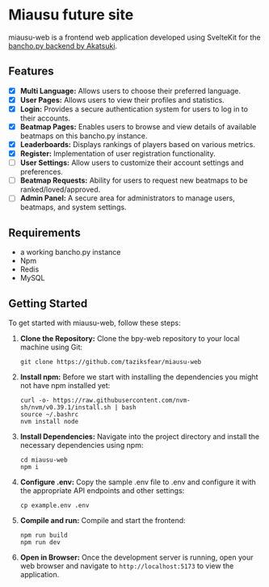 # Miausu future site

miausu-web is a frontend web application developed using SvelteKit for the [bancho.py backend by Akatsuki](https://github.com/osuAkatsuki/bancho.py).


## Features

- [x] **Multi Language:** Allows users to choose their preferred language.
- [x] **User Pages:** Allows users to view their profiles and statistics.
- [x] **Login:** Provides a secure authentication system for users to log in to their accounts.
- [x] **Beatmap Pages:** Enables users to browse and view details of available beatmaps on this bancho.py instance.
- [x] **Leaderboards:** Displays rankings of players based on various metrics.
- [x] **Register:** Implementation of user registration functionality.
- [ ] **User Settings:** Allow users to customize their account settings and preferences.
- [ ] **Beatmap Requests:** Ability for users to request new beatmaps to be ranked/loved/approved.
- [ ] **Admin Panel:** A secure area for administrators to manage users, beatmaps, and system settings.

## Requirements

- a working bancho.py instance
- Npm
- Redis
- MySQL

## Getting Started

To get started with miausu-web, follow these steps:

1. **Clone the Repository:** Clone the bpy-web repository to your local machine using Git:

   ```
   git clone https://github.com/taziksfear/miausu-web
   ```

2. **Install npm:** Before we start with installing the dependencies you might not have npm installed yet:

   ```
   curl -o- https://raw.githubusercontent.com/nvm-sh/nvm/v0.39.1/install.sh | bash
   source ~/.bashrc
   nvm install node
   ```

3. **Install Dependencies:** Navigate into the project directory and install the necessary dependencies using npm:

   ```
   cd miausu-web
   npm i
   ```

4. **Configure .env:** Copy the sample .env file to .env and configure it with the appropriate API endpoints and other settings:

   ```
   cp example.env .env
   ```

5. **Compile and run:** Compile and start the frontend:

   ```
   npm run build
   npm run dev
   ```

6. **Open in Browser:** Once the development server is running, open your web browser and navigate to `http://localhost:5173` to view the application.

